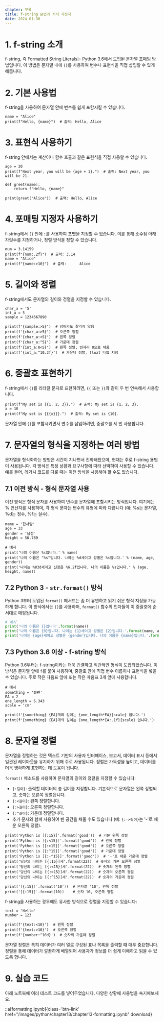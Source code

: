 ```yaml
---
chapter: 부록
title: f-string 문법과 서식 지정자
date: 2024-01-30
---
```


# 1. f-string 소개

f-string, 즉 Formatted String Literals는 Python 3.6에서 도입된 문자열 포매팅 방법입니다. 이 방법은 문자열 내에 `{}`를 사용하여 변수나 표현식을 직접 삽입할 수 있게 해줍니다.

# 2. 기본 사용법

f-string을 사용하여 문자열 안에 변수를 쉽게 포함시킬 수 있습니다.

```python-exec
name = "Alice"
print(f"Hello, {name}")  # 출력: Hello, Alice

```

# 3. 표현식 사용하기

f-string 안에서는 계산이나 함수 호출과 같은 표현식을 직접 사용할 수 있습니다.

```python-exec
age = 20
print(f"Next year, you will be {age + 1}.")  # 출력: Next year, you will be 21.

def greet(name):
    return f"Hello, {name}"

print(greet("Alice"))  # 출력: Hello, Alice

```

# 4. 포매팅 지정자 사용하기

f-string에서 `{}` 안에 `:`를 사용하여 포맷을 지정할 수 있습니다. 이를 통해 소수점 아래 자릿수를 지정하거나, 정렬 방식을 정할 수 있습니다.

```python-exec
num = 3.14159
print(f"{num:.2f}")  # 출력: 3.14
name = "Alice"
print(f"{name:>10}")  # 출력:      Alice

```

# 5. 길이와 정렬

f-string에서도 문자열의 길이와 정렬을 지정할 수 있습니다.

```python-exec
char_a = '5'
int_a = 5
sample = 1234567890

print(f'{sample:>5}')  # 넘어가도 잘리지 않음
print(f'{char_a:>5}')  # 오른쪽 정렬
print(f'{char_a:<5}')  # 왼쪽 정렬
print(f'{char_a:^5}')  # 가운데 정렬
print(f'{int_a:0<5}')  # 왼쪽 정렬, 빈자리 0으로 채움
print(f'{int_a:^10.2f}')  # 가운데 정렬, float 타입 지정

```

# 6. 중괄호 표현하기

f-string에서 `{}`를 리터럴 문자로 표현하려면, `{{` 또는 `}}`와 같이 두 번 연속해서 사용합니다.

```python-exec
print(f"My set is {{1, 2, 3}}.")  # 출력: My set is {1, 2, 3}.
x = 10
print(f"My set is {{{x}}}.")  # 출력: My set is {10}.

```

문자열 안에 `{}`를 포함시키면서 변수를 삽입하려면, 중괄호를 세 번 사용합니다.

# 7. 문자열의 형식을 지정하는 여러 방법

문자열을 형식화하는 방법은 시간이 지나면서 진화해왔으며, 현재는 주로 f-string 용법이 사용됩니다. 각 방식은 특정 상황과 요구사항에 따라 선택하여 사용할 수 있습니다. 예를 들어, 레거시 코드를 다룰 때는 이전 방식을 사용해야 할 수도 있습니다.

## 7.1 이전 방식 - 형식 문자열 사용

이전 방식은 형식 문자를 사용하여 변수를 문자열에 포함시키는 방식입니다. 여기에는 % 연산자를 사용하며, 각 형식 문자는 변수의 유형에 따라 다릅니다 (예: %s는 문자열, %d는 정수, %f는 실수).

```python-exec
name = '한사람'
age = 33
gender = '남성'
height = 56.789

# 예시
print('나의 이름은 %s입니다.' % name)
print('나의 이름은 "%s"입니다. 나이는 %d세이고 성별은 %s입니다.' % (name, age, gender))
print('나이는 %03d세이고 신장은 %6.2f입니다. 나의 이름은 %s입니다.' % (age, height, name))
```

## 7.2 Python 3 - `str.format()` 방식

Python 3부터 도입된 `format()` 메서드는 좀 더 유연하고 읽기 쉬운 형식 지정을 가능하게 합니다. 이 방식에서는 `{}`를 사용하며, `format()` 함수의 인자들이 이 중괄호에 순서대로 매핑됩니다.

```python
# 예시
print('나의 이름은 {}입니다'.format(name))
print('나의 이름은 {0}입니다. 나이는 {1}세이고 성별은 {2}입니다.'.format(name, age, gender))
print('나이는 {age}세이고 성별은 {gender}입니다. 나의 이름은 {name}입니다.'.format(name=name, age=age, gender=gender))
```

## 7.3 Python 3.6 이상 - f-string 방식

Python 3.6부터는 f-string이라는 더욱 간결하고 직관적인 형식이 도입되었습니다. 이 방식은 문자열 앞에 `f`를 붙여 사용하며, 중괄호 안에 직접 변수 이름이나 표현식을 넣을 수 있습니다. 주로 작은 다옴표 앞에 또는 작은 따옴표 3개 앞에 사용합니다.

```python-exec
# 예시
something = '볼펜'
EA = 2
one_length = 5.343
scale = 'cm'

print(f'{something} {EA}개의 길이는 {one_length*EA}{scale} 입니다.')
print(f'{something} {EA}개의 길이는 {one_length*EA:.1f}{scale} 입니다.')
```

# 8. 문자열 정렬

문자열을 정렬하는 것은 텍스트 기반의 사용자 인터페이스, 보고서, 데이터 표시 등에서 일관된 레이아웃을 유지하기 위해 주로 사용됩니다. 정렬은 가독성을 높이고, 데이터를 더욱 명확하게 표현하는 데 도움이 됩니다.

`format()` 메소드를 사용하여 문자열의 길이와 정렬을 지정할 수 있습니다:

- `{:길이}`: 출력할 데이터의 총 길이를 지정합니다. 기본적으로 문자열은 왼쪽 정렬되고, 숫자는 오른쪽 정렬됩니다.
- `{:<길이}`: 왼쪽 정렬합니다.
- `{:>길이}`: 오른쪽 정렬합니다.
- `{:^길이}`: 가운데 정렬합니다.
- 추가 문자와 함께 사용하여 빈 공간을 채울 수도 있습니다 (예: `{:->길이}`는 '-'로 채운 오른쪽 정렬).

```python-exec
print('Python is [{:15}]'.format('good'))  # 기본 왼쪽 정렬
print('Python is [{:<15}]'.format('good'))  # 왼쪽 정렬
print('Python is [{:>15}]'.format('good'))  # 오른쪽 정렬
print('Python is [{:^15}]'.format('good'))  # 가운데 정렬
print('Python is [{:-^15}]'.format('good'))  # '-'로 채운 가운데 정렬
print('당신의 나이는 [{:15}]세'.format(22))  # 숫자의 기본 오른쪽 정렬
print('당신의 나이는 [{:<15}]세'.format(22))  # 숫자의 왼쪽 정렬
print('당신의 나이는 [{:>15}]세'.format(22))  # 숫자의 오른쪽 정렬
print('당신의 나이는 [{:^15}]세'.format(22))  # 숫자의 가운데 정렬

```

```python-exec
print('[{:15}]'.format('10'))  # 문자열 '10', 왼쪽 정렬
print('[{:15}]'.format(10))    # 숫자 10, 오른쪽 정렬

```

f-string을 사용하는 경우에도 유사한 방식으로 정렬을 지정할 수 있습니다:

```python-exec
text = 'Hello'
number = 123

print(f'{text:<10}')  # 왼쪽 정렬
print(f'{text:>10}')  # 오른쪽 정렬
print(f'{number:^10d}')  # 숫자의 가운데 정렬

```

문자열 정렬은 특히 데이터가 여러 열로 구성된 표나 목록을 출력할 때 매우 중요합니다. 정렬을 통해 데이터가 깔끔하게 배열되어 사용자가 정보를 더 쉽게 이해하고 읽을 수 있도록 합니다.

# 9. 실습 코드

아래 노트북에 여러 테스트 코드를 넣어두었습니다. 다양한 상황에 사용법을 숙지해보세요.

::a[formatting.ipynb]{class='btn-link' href="/images/python/chapter13/chapter13-formatting.ipynb" download}
